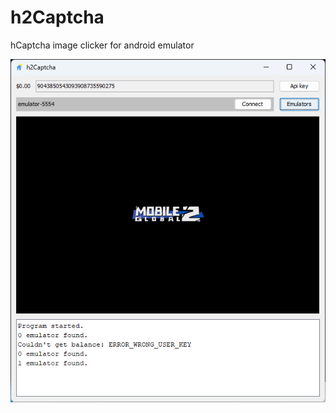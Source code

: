 # h2Captcha
hCaptcha image clicker for android emulator

![Preview](https://github.com/littleHouse-Software/h2Captcha/blob/main/preview.png)
